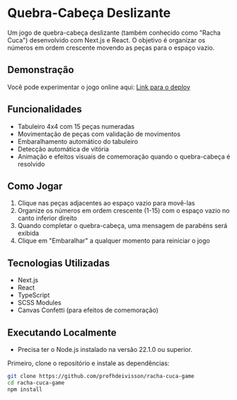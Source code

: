 # Quebra-Cabeça Deslizante

Um jogo de quebra-cabeça deslizante (também conhecido como "Racha Cuca") desenvolvido com Next.js e React. O objetivo é organizar os números em ordem crescente movendo as peças para o espaço vazio.

## Demonstração

Você pode experimentar o jogo online aqui:
[Link para o deploy](#) <!-- Adicione seu link de deploy aqui -->

## Funcionalidades

- Tabuleiro 4x4 com 15 peças numeradas
- Movimentação de peças com validação de movimentos
- Embaralhamento automático do tabuleiro
- Detecção automática de vitória
- Animação e efeitos visuais de comemoração quando o quebra-cabeça é resolvido

## Como Jogar

1. Clique nas peças adjacentes ao espaço vazio para movê-las
2. Organize os números em ordem crescente (1-15) com o espaço vazio no canto inferior direito
3. Quando completar o quebra-cabeça, uma mensagem de parabéns será exibida
4. Clique em "Embaralhar" a qualquer momento para reiniciar o jogo

## Tecnologias Utilizadas

- Next.js
- React
- TypeScript
- SCSS Modules
- Canvas Confetti (para efeitos de comemoração)

## Executando Localmente

- Precisa ter o Node.js instalado na versão 22.1.0 ou superior.

Primeiro, clone o repositório e instale as dependências:

```bash
git clone https://github.com/profhdeivisson/racha-cuca-game
cd racha-cuca-game
npm install
```
